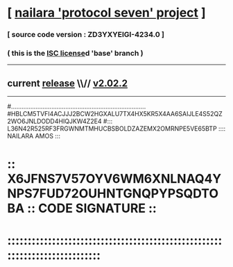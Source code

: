 
# [ [nailara 'protocol seven' project](http://nailara.network/) ]

### [ source code version : ZD3YXYEIGI-4234.0 ]

### ( this is the [ISC license](license)d 'base' branch )
---
## current [release](https://github.com/nailara-technologies/protocol-7/releases) \\\\// [v2.02.2](https://github.com/nailara-technologies/protocol-7/releases/tag/v2.02.2)
---

#.............................................................................
#HBLCM5TVFI4ACJJJ2BCW2HGXALU7TX4HX5KR5X4AA6SAIJLE4S52QZ2WO6JNLDODD4HIQJKW4Z2E4
#::: L36N42R525RF3FRGWNMTMHUCBSBOLDZAZEMX2OMRNPE5VE65BTP :::: NAILARA AMOS :::
# :: X6JFNS7V57OYV6WM6XNLNAQ4YNPS7FUD72OUHNTGNQPYPSQDTOBA :: CODE SIGNATURE ::
# ::::::::::::::::::::::::::::::::::::::::::::::::::::::::::::::::::::::::::::
